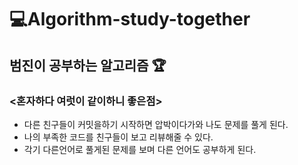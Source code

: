 # 💻Algorithm-study-together

## 범진이 공부하는 알고리즘 🏆

### <혼자하다 여럿이 같이하니 좋은점>
* 다른 친구들이 커밋을하기 시작하면 압박이다가와 나도 문제를 풀게 된다.
* 나의 부족한 코드를 친구들이 보고 리뷰해줄 수 있다.
* 각기 다른언어로 풀게된 문제를 보며 다른 언어도 공부하게 된다.